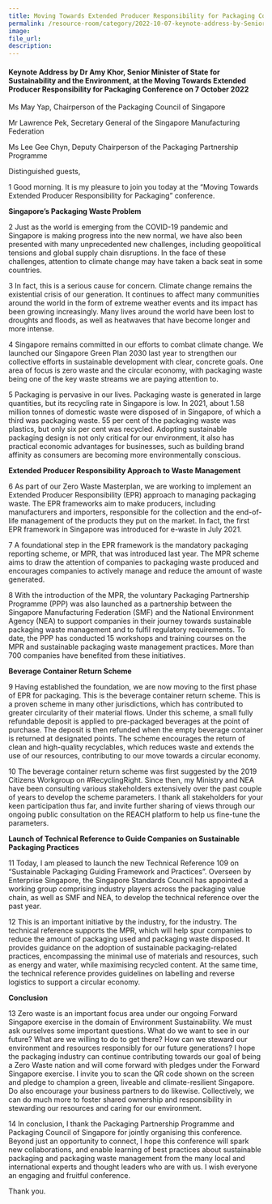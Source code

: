 ```yaml
---  
title: Moving Towards Extended Producer Responsibility for Packaging Conference - Dr Amy Khor  
permalink: /resource-room/category/2022-10-07-keynote-address-by-Senior-Minister-of-State-Dr-Amy-Khor-at-Moving-Towards-Extended Producer-Responsibility-for-Packaging-Conference/
image:  
file_url:  
description:  
---  
```


#### Keynote Address by Dr Amy Khor, Senior Minister of State for Sustainability and the Environment, at the Moving Towards Extended Producer Responsibility for Packaging Conference on 7 October 2022  

Ms May Yap, Chairperson of the Packaging Council of Singapore

Mr Lawrence Pek, Secretary General of the Singapore Manufacturing Federation

Ms Lee Gee Chyn, Deputy Chairperson of the Packaging Partnership Programme

Distinguished guests,

1 Good morning. It is my pleasure to join you today at the “Moving Towards Extended Producer Responsibility for Packaging” conference.

**Singapore’s Packaging Waste Problem**

2 Just as the world is emerging from the COVID-19 pandemic and Singapore is making progress into the new normal, we have also been presented with many unprecedented new challenges, including geopolitical tensions and global supply chain disruptions. In the face of these challenges, attention to climate change may have taken a back seat in some countries.

3 In fact, this is a serious cause for concern. Climate change remains the existential crisis of our generation. It continues to affect many communities around the world in the form of extreme weather events and its impact has been growing increasingly. Many lives around the world have been lost to droughts and floods, as well as heatwaves that have become longer and more intense.

4 Singapore remains committed in our efforts to combat climate change. We launched our Singapore Green Plan 2030 last year to strengthen our collective efforts in sustainable development with clear, concrete goals. One area of focus is zero waste and the circular economy, with packaging waste being one of the key waste streams we are paying attention to.

5 Packaging is pervasive in our lives. Packaging waste is generated in large quantities, but its recycling rate in Singapore is low. In 2021, about 1.58 million tonnes of domestic waste were disposed of in Singapore, of which a third was packaging waste. 55 per cent of the packaging waste was plastics, but only six per cent was recycled. Adopting sustainable packaging design is not only critical for our environment, it also has practical economic advantages for businesses, such as building brand affinity as consumers are becoming more environmentally conscious.

**Extended Producer Responsibility Approach to Waste Management**

6 As part of our Zero Waste Masterplan, we are working to implement an Extended Producer Responsibility (EPR) approach to managing packaging waste. The EPR frameworks aim to make producers, including manufacturers and importers, responsible for the collection and the end-of-life management of the products they put on the market. In fact, the first EPR framework in Singapore was introduced for e-waste in July 2021.

7 A foundational step in the EPR framework is the mandatory packaging reporting scheme, or MPR, that was introduced last year. The MPR scheme aims to draw the attention of companies to packaging waste produced and encourages companies to actively manage and reduce the amount of waste generated.

8 With the introduction of the MPR, the voluntary Packaging Partnership Programme (PPP) was also launched as a partnership between the Singapore Manufacturing Federation (SMF) and the National Environment Agency (NEA) to support companies in their journey towards sustainable packaging waste management and to fulfil regulatory requirements. To date, the PPP has conducted 15 workshops and training courses on the MPR and sustainable packaging waste management practices. More than 700 companies have benefited from these initiatives.

**Beverage Container Return Scheme**

9 Having established the foundation, we are now moving to the first phase of EPR for packaging. This is the beverage container return scheme. This is a proven scheme in many other jurisdictions, which has contributed to greater circularity of their material flows. Under this scheme, a small fully refundable deposit is applied to pre-packaged beverages at the point of purchase. The deposit is then refunded when the empty beverage container is returned at designated points. The scheme encourages the return of clean and high-quality recyclables, which reduces waste and extends the use of our resources, contributing to our move towards a circular economy.

10 The beverage container return scheme was first suggested by the 2019 Citizens Workgroup on #RecyclingRight. Since then, my Ministry and NEA have been consulting various stakeholders extensively over the past couple of years to develop the scheme parameters. I thank all stakeholders for your keen participation thus far, and invite further sharing of views through our ongoing public consultation on the REACH platform to help us fine-tune the parameters.

**Launch of Technical Reference to Guide Companies on Sustainable Packaging Practices**

11 Today, I am pleased to launch the new Technical Reference 109 on “Sustainable Packaging Guiding Framework and Practices”. Overseen by Enterprise Singapore, the Singapore Standards Council has appointed a working group comprising industry players across the packaging value chain, as well as SMF and NEA, to develop the technical reference over the past year.

12 This is an important initiative by the industry, for the industry. The technical reference supports the MPR, which will help spur companies to reduce the amount of packaging used and packaging waste disposed. It provides guidance on the adoption of sustainable packaging-related practices, encompassing the minimal use of materials and resources, such as energy and water, while maximising recycled content. At the same time, the technical reference provides guidelines on labelling and reverse logistics to support a circular economy.

**Conclusion**

13 Zero waste is an important focus area under our ongoing Forward Singapore exercise in the domain of Environment Sustainability. We must ask ourselves some important questions. What do we want to see in our future? What are we willing to do to get there? How can we steward our environment and resources responsibly for our future generations? I hope the packaging industry can continue contributing towards our goal of being a Zero Waste nation and will come forward with pledges under the Forward Singapore exercise. I invite you to scan the QR code shown on the screen and pledge to champion a green, liveable and climate-resilient Singapore. Do also encourage your business partners to do likewise. Collectively, we can do much more to foster shared ownership and responsibility in stewarding our resources and caring for our environment.

14 In conclusion, I thank the Packaging Partnership Programme and Packaging Council of Singapore for jointly organising this conference. Beyond just an opportunity to connect, I hope this conference will spark new collaborations, and enable learning of best practices about sustainable packaging and packaging waste management from the many local and international experts and thought leaders who are with us. I wish everyone an engaging and fruitful conference.

Thank you.
